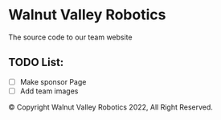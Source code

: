 # Walnut Valley Robotics

The source code to our team website

## TODO List:
* [ ] Make sponsor Page
* [ ] Add team images

&copy; Copyright Walnut Valley Robotics 2022, All Right Reserved.



